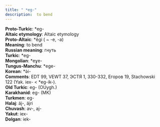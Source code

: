 ```yaml
---
title: " *eg-"
description:  to bend
---
```


<strong>Proto-Turkic</strong>:  *eg-<br>
<strong>Altaic etymology</strong>:  Altaic etymology<br>
<strong> Proto-Altaic</strong>:  *ĕgi ( ~ -e, -a)<br>
<strong>Meaning</strong>:  to bend<br>
<strong>Russian meaning</strong>:  гнуть<br>
<strong>Turkic</strong>:  *eg-<br>
<strong>Mongolian</strong>:  *eɣe-<br>
<strong>Tungus-Manchu</strong>:  *ege-<br>
<strong>Korean</strong>:  *ǝ̀i-<br>
<strong>Comments</strong>:  EDT 99, VEWT 37, ЭСТЯ 1, 330-332, Егоров 19, Stachowski 122 (Yak. iex- < *eg-ik-).<br>
<strong>Old Turkic</strong>:  eg- (OUygh.)<br>
<strong>Karakhanid</strong>:  eg- (MK)<br>
<strong>Turkmen</strong>:  eg-<br>
<strong>Halaj</strong>:  äj-, äjri<br>
<strong>Chuvash</strong>:  av-, aj-<br>
<strong>Yakut</strong>:  iex-<br>
<strong>Dolgan</strong>:  iek-<br>


